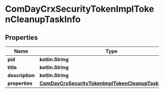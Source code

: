 
# ComDayCrxSecurityTokenImplTokenCleanupTaskInfo

## Properties
Name | Type | Description | Notes
------------ | ------------- | ------------- | -------------
**pid** | **kotlin.String** |  |  [optional]
**title** | **kotlin.String** |  |  [optional]
**description** | **kotlin.String** |  |  [optional]
**properties** | [**ComDayCrxSecurityTokenImplTokenCleanupTaskProperties**](ComDayCrxSecurityTokenImplTokenCleanupTaskProperties.md) |  |  [optional]



